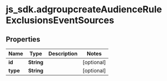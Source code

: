 # js_sdk.adgroupcreateAudienceRuleExclusionsEventSources

## Properties
Name | Type | Description | Notes
------------ | ------------- | ------------- | -------------
**id** | **String** |  | [optional] 
**type** | **String** |  | [optional] 
